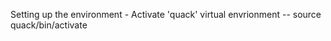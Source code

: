 Setting up the environment
    -   Activate 'quack' virtual envrionment -- source quack/bin/activate
